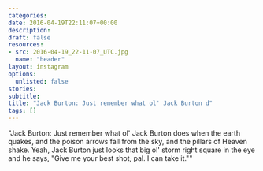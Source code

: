 ```yaml
---
categories:
date: 2016-04-19T22:11:07+00:00
description:
draft: false
resources:
- src: 2016-04-19_22-11-07_UTC.jpg
  name: "header"
layout: instagram
options:
  unlisted: false
stories:
subtitle:
title: "Jack Burton: Just remember what ol' Jack Burton d"
tags: []
---
```


"Jack Burton: Just remember what ol' Jack Burton does when the earth quakes, and the poison arrows fall from the sky, and the pillars of Heaven shake. Yeah, Jack Burton just looks that big ol' storm right square in the eye and he says, \"Give me your best shot, pal. I can take it.\""
